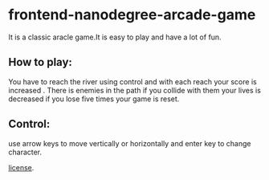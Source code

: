 frontend-nanodegree-arcade-game
===============================
It is a classic aracle game.It is easy to play and have a lot of fun.

## How to play:
You have to reach the river using control and with each reach your score is increased . There is enemies in the path if you collide with them your lives is decreased if you lose five times your game is reset.

## Control:
use arrow keys to move vertically or horizontally and enter key to change character.

[license](https://github.com/parveshgarg24/classic-aracle-game/blob/master/LICENSE.txt).

